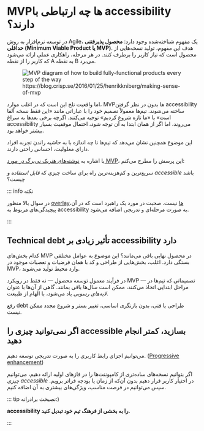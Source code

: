 # MVPها چه ارتباطی با accessibility دارند؟

در توسعه نرم‌افزار به روش Agile، یک مفهوم شناخته‌شده وجود دارد: **محصول پذیرفتنی حداقلی (Minimum Viable Product یا MVP)**. هدف این مفهوم، تولید نسخه‌هایی از محصول است که نیاز کاربر را برطرف کنند. در هر مرحله، راهکاری عملی ارائه می‌شود که کاربر را از نقطه A به نقطه B می‌برد.

<figure>
    <img src="/MVP.jpg" alt="MVP diagram of how to build fully-functional products every step of the way" />
    <figcaption>https://blog.crisp.se/2016/01/25/henrikkniberg/making-sense-of-mvp</figcaption>
</figure>

اما واقعیت تلخ این است که در اغلب موارد، MVPها بدون در نظر گرفتن accessibility ساخته می‌شوند. تیم‌ها معمولاً تصمیم خود را با عباراتی مانند «این فقط نسخه آلفا است» یا «ما تازه شروع کردیم» توجیه می‌کنند. اگرچه برخی بعدها به سراغ accessibility می‌روند، اما اگر از همان ابتدا به آن توجه شود، احتمال موفقیت بسیار بیشتر خواهد بود.

این موضوع همچنین نشان می‌دهد که تیم‌ها تا چه اندازه با به حاشیه راندن تجربه افراد دارای معلولیت، احساس راحتی دارند.

با اشاره به [نوشته‌های هنریک نی‌برگ در مورد MVP](https://blog.crisp.se/2016/01/25/henrikkniberg/making-sense-of-mvp)، این پرسش را مطرح می‌کنم:

سریع‌ترین و کم‌هزینه‌ترین راه برای ساخت چیزی که _قابل استفاده و accessible_ باشد چیست؟

::: info نکته

در سوال بالا منظور  [overlayها](https://overlayfactsheet.com) نیست. صحبت در مورد یک راهبرد است که در آن، پیچیدگی‌های مربوط به accessibility به صورت مرحله‌ای و تدریجی اضافه می‌شود.

:::

## Technical debt تأثیر زیادی بر accessibility دارد

کدام بخش‌های MVP در محصول نهایی باقی می‌مانند؟ این موضوع به عوامل مختلفی بستگی دارد. اغلب، بخش‌هایی از طراحی و کد با همان فرضیات و تعصبات موجود در MVP، وارد محیط تولید می‌شوند.

در فرآیند معمول توسعه محصول — نه فقط در رویکرد MVP — تصمیماتی که تیم‌ها در مراحل ابتدایی اتخاذ می‌کنند، ممکن است سال‌ها باقی بمانند. گاهی از آن‌ها با عنوان _لایه‌های رسوبی_ یاد می‌شود، با الهام از طبیعت.

رفع debt طراحی یا فنی، بدون بازنگری اساسی، تغییر بستر و شروع مجدد ممکن نیست.

## اگر نمی‌توانید چیزی را accessible بسازید، کمتر انجام دهید

می‌توانیم اجزای رابط کاربری را به صورت تدریجی توسعه دهیم. ([Progressive enhancement](https://sparkbox.com/foundry/MVP_mindset_progressive_enhancement_minimum_viable_experience_MVP_process_and_tooling_decisions))

اگر بتوانیم نسخه‌های ساده‌تری از کامپوننت‌ها را در فازهای اولیه ارائه دهیم، می‌توانیم _چیزی accessible_ در اختیار کاربر قرار دهیم بدون آن‌که از زمان یا بودجه فراتر برویم. سپس می‌توانیم در فرصت مناسب، ویژگی‌های بیشتری به آن اضافه کنیم.

::: tip نصیحت برادرانه:)

**accessibility را به بخشی از فرهنگ تیم خود تبدیل کنید.**

:::